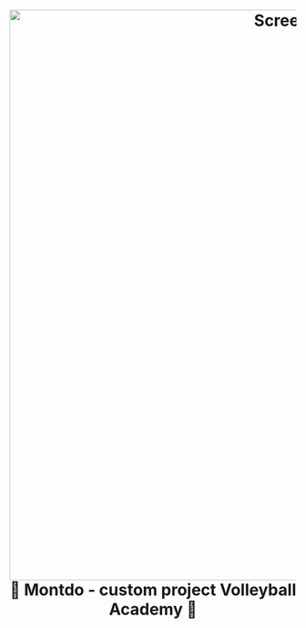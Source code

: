 <h1 align = "center">
    <a href="https://chrsitmas-tree-client-p1mr.vercel.app/"><img width="1000" alt="Screenshot" src="https://lh3.googleusercontent.com/dEd0RTBVpUSYy0VbG7tt_CdGSv_qO0AgUOSISa-b2EdjJ74zOkkzd1WoQd4mbVkgPJlB3ioBVb9c_yq8Np-F6GBwHQwunNW0F76OTMY"></a>
    <br>
    🏐 Montdo - custom project Volleyball Academy 🏐
    <br>
</h1>
